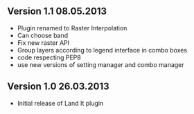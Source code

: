 

## Version 1.1 08.05.2013

* Plugin renamed to Raster Interpolation
* Can choose band
* Fix new raster API
* Group layers according to legend interface in combo boxes
* code respecting PEP8
* use new versions of setting manager and combo manager

## Version 1.0 26.03.2013

* Initial release of Land It plugin